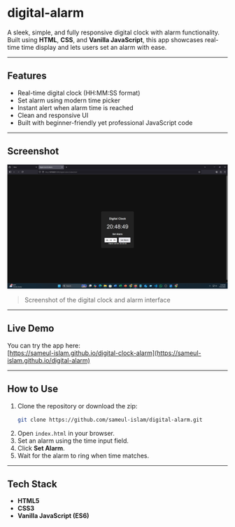# digital-alarm

A sleek, simple, and fully responsive digital clock with alarm functionality.  
Built using **HTML**, **CSS**, and **Vanilla JavaScript**, this app showcases real-time time display and lets users set an alarm with ease.

---

## Features

-  Real-time digital clock (HH:MM:SS format)
-  Set alarm using modern time picker
-  Instant alert when alarm time is reached
-  Clean and responsive UI
-  Built with beginner-friendly yet professional JavaScript code

---

##  Screenshot

![Digital Clock Screenshot](screenshot.png)

> Screenshot of the digital clock and alarm interface

---

## Live Demo

You can try the app here:  
 [https://sameul-islam.github.io/digital-clock-alarm](https://sameul-islam.github.io/digital-alarm)


---

##  How to Use

1. Clone the repository or download the zip:
    ```bash
    git clone https://github.com/sameul-islam/digital-alarm.git
    ```
2. Open `index.html` in your browser.
3. Set an alarm using the time input field.
4. Click **Set Alarm**.
5. Wait for the alarm to ring when time matches.

---

## Tech Stack

- **HTML5**
- **CSS3**
- **Vanilla JavaScript (ES6)**





